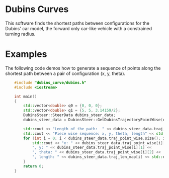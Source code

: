 # Dubins Curves

This software finds the shortest paths between configurations for the Dubins' car model, the forward only car-like vehicle with a constrained turning radius.

# Examples

The following code demos how to generate a sequence of points along the shortest path between a pair of configuration (x, y, theta).


```cpp
    #include "dubins_curve/dubins.h"
    #include <iostream>

    int main()
    {
        std::vector<double> q0 = {0, 0, 0};
        std::vector<double> q1 = {5, 5, 3.14159/2};
        DubinsSteer::SteerData dubins_steer_data;
        dubins_steer_data = DubinsSteer::GetDubinsTrajectoryPointWise(q0, q1, 4.99, 0.1);

        std::cout << "Length of the path:  " << dubins_steer_data.traj_length << std::endl;
        std::cout << "Piece wise sequence: x, y, theta, length" << std::endl;
        for (int i = 0; i < dubins_steer_data.traj_point_wise.size(); i++) {
            std::cout << "x: " << dubins_steer_data.traj_point_wise[i][0] << 
            ", y: " << dubins_steer_data.traj_point_wise[i][1] << 
            ", theta: " << dubins_steer_data.traj_point_wise[i][2] <<
            ", length: " << dubins_steer_data.traj_len_map[i] << std::endl; 
        }
        return 0;
    }
```

